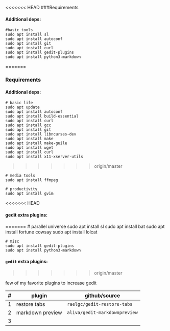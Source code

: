 <<<<<<< HEAD
###Requirements

#### Additional deps:

	#basic tools
	sudo apt install sl
	sudo apt install autoconf
	sudo apt install git
	sudo apt install curl
	sudo apt install gedit-plugins
	sudo apt install python3-markdown
=======
### Requirements

#### Additional deps:

	# basic life
	sudo apt update
	sudo apt install autoconf
	sudo apt install build-essential
	sudo apt install curl
	sudo apt install gcc
	sudo apt install git
	sudo apt install libncurses-dev
	sudo apt install make
	sudo apt install make-guile
	sudo apt install wget
	sudo apt install curl
	sudo apt install x11-xserver-utils
>>>>>>> origin/master

	# media tools
	sudo apt install ffmpeg

	# productivity
	sudo apt install gvim

<<<<<<< HEAD
#### gedit extra plugins:
=======
	# parallel universe
	sudo apt install sl
	sudo apt install bat
	sudo apt install fortune cowsay
	sudo apt install lolcat

	# misc
	sudo apt install gedit-plugins
	sudo apt install python3-markdown


#### `gedit` extra plugins:
>>>>>>> origin/master

few of my favorite plugins to increase gedit

|#|plugin|github/source
|-|-|-
|1|restore tabs|`raelgc/gedit-restore-tabs`
|2|markdown preview|`aliva/gedit-markdownpreview`
|3|   |   |   |   |
